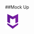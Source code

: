 ##Mock Up

![alt text](https://github.com/adam-p/markdown-here/raw/master/src/common/images/icon48.png "Logo Title Text 1")
